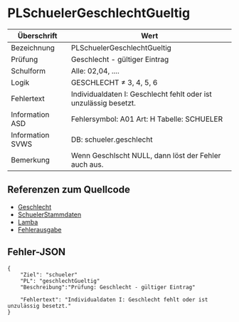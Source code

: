 # PLSchuelerGeschlechtGueltig

Überschrift | Wert
--------------- | ----------------------------------------
Bezeichnung | PLSchuelerGeschlechtGueltig
Prüfung | Geschlecht - gültiger Eintrag
Schulform | Alle: 02,04, .... 
Logik | GESCHLECHT ≠ 3, 4, 5, 6
Fehlertext | Individualdaten I: Geschlecht fehlt oder ist unzulässig besetzt. 
Information ASD | Fehlersymbol: A01 Art: H Tabelle: SCHUELER
Information SVWS | DB: schueler.geschlecht 
Bemerkung | Wenn Geschlscht NULL, dann löst der Fehler auch aus.

## Referenzen zum Quellcode

- [Geschlecht](https://github.com/SVWS-NRW/SVWS-Server/blob/dev/svws-core/src/main/java/de/nrw/schule/svws/core/types/Geschlecht.java)
- [SchuelerStammdaten](https://github.com/SVWS-NRW/SVWS-Server/blob/dev/svws-core/src/main/java/de/nrw/schule/svws/core/data/schueler/SchuelerStammdaten.java)
- [Lamba](./PLSchuelerStammdaten.java)
- [Fehlerausgabe](./PLSchuelerStammdatenFehler.java)

## Fehler-JSON
```
{
    "Ziel": "schueler"
    "PL": "geschlechtGueltig"
    "Beschreibung":"Prüfung: Geschlecht - gültiger Eintrag" 

    "Fehlertext": "Individualdaten I: Geschlecht fehlt oder ist unzulässig besetzt." 
}
```


